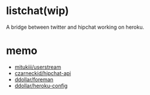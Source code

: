 # listchat(wip)
A bridge between twitter and hipchat working on heroku.

# memo
- [mitukiii/userstream](https://github.com/mitukiii/userstream)
- [czarneckid/hipchat-api](https://github.com/czarneckid/hipchat-api)
- [ddollar/foreman](https://github.com/ddollar/foreman)
- [ddollar/heroku-config](https://github.com/ddollar/heroku-config)